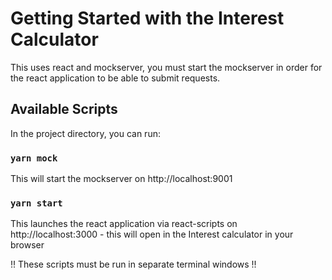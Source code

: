# Getting Started with the Interest Calculator

This uses react and mockserver, you must start the mockserver in order for the react application to be able to submit requests.

## Available Scripts

In the project directory, you can run:

### `yarn mock`

This will start the mockserver on http://localhost:9001

### `yarn start`

This launches the react application via react-scripts on http://localhost:3000 - this will open in the Interest calculator in your browser 

!! These scripts must be run in separate terminal windows !!

